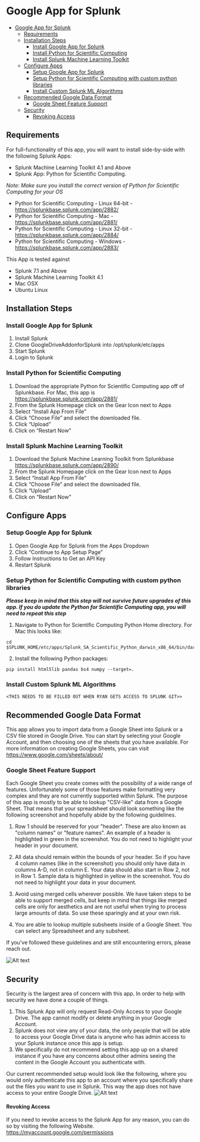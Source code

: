 
# Google App for Splunk

- [Google App for Splunk](#google-app-for-splunk)
  * [Requirements](#requirements)
  * [Installation Steps](#installation-steps)
    + [Install Google App for Splunk](#install-google-app-for-splunk)
    + [Install Python for Scientific Computing](#install-python-for-scientific-computing)
    + [Install Splunk Machine Learning Toolkit](#install-splunk-machine-learning-toolkit)
  * [Configure Apps](#configure-apps)
    + [Setup Google App for Splunk](#setup-google-app-for-splunk)
    + [Setup Python for Scientific Computing with custom python libraries](#setup-python-for-scientific-computing-with-custom-python-libraries)
    + [Install Custom Splunk ML Algorithms](#install-custom-splunk-ml-algorithms)
  * [Recommended Google Data Format](#recommended-google-data-format)
    + [Google Sheet Feature Support](#google-sheet-feature-support)
  * [Security](#security)
      - [Revoking Access](#revoking-access)




## Requirements

For full-functionality of this app, you will want to install side-by-side with the following Splunk Apps:

* Splunk Machine Learning Toolkit 4.1 and Above
* Splunk App: Python for Scientific Computing.

_Note: Make sure you install the correct version of Python for Scientific Computing for your OS_
* Python for Scientific Computing - Linux 64-bit - https://splunkbase.splunk.com/app/2882/
* Python for Scientific Computing - Mac - https://splunkbase.splunk.com/app/2881/
* Python for Scientific Computing - Linux 32-bit - https://splunkbase.splunk.com/app/2884/
* Python for Scientific Computing - Windows - https://splunkbase.splunk.com/app/2883/

This App is tested against

* Splunk 7.1 and Above
* Splunk Machine Learning Toolkit 4.1
* Mac OSX
* Ubuntu Linux

## Installation Steps

### Install Google App for Splunk
1. Install Splunk
2. Clone GoogleDriveAddonforSplunk into /opt/splunk/etc/apps
3. Start Splunk
4. Login to Splunk

### Install Python for Scientific Computing
1. Download the appropriate Python for Scientific Computing app off of Splunkbase. For Mac, this app is https://splunkbase.splunk.com/app/2881/
2. From the Splunk Homepage click on the Gear Icon next to Apps
3. Select “Install App From File”
4. Click “Choose File” and select the downloaded file. 
5. Click “Upload”
6. Click on “Restart Now”

### Install Splunk Machine Learning Toolkit
1. Download the Splunk Machine Learning Toolkit from Splunkbase https://splunkbase.splunk.com/app/2890/
2. From the Splunk Homepage click on the Gear Icon next to Apps
3. Select “Install App From File”
4. Click “Choose File” and select the downloaded file.
5. Click “Upload”
6. Click on “Restart Now”

## Configure Apps

### Setup Google App for Splunk
1. Open Google App for Splunk from the Apps Dropdown
2. Click “Continue to App Setup Page”
3. Follow Instructions to Get an API Key
4. Restart Splunk

### Setup Python for Scientific Computing with custom python libraries
**_Please keep in mind that this step will not survive future upgrades of this app. If you do update the Python for Scientific Computing app, you will need to repeat this step_**

1. Navigate to Python for Scientific Computing Python Home directory. For Mac this looks like:
```
cd $SPLUNK_HOME/etc/apps/Splunk_SA_Scientific_Python_darwin_x86_64/bin/darwin_x86_64/lib/python2.7
```

2. Install the following Python packages:

```
pip install html5lib pandas bs4 numpy --target=.

```

### Install Custom Splunk ML Algorithms

```<THIS NEEDS TO BE FILLED OUT WHEN RYAN GETS ACCESS TO SPLUNK GIT>>```
  
  

## Recommended Google Data Format

This app allows you to import data from a Google Sheet into Splunk or a CSV file stored in Google Drive. You can start by selecting your Google Account, and then choosing one of the sheets that you have available. For more information on creating Google Sheets, you can visit https://www.google.com/sheets/about/

### Google Sheet Feature Support
Each Google Sheet you create comes with the possibility of a wide range of features. Unfortunately some of those features make formatting very complex and they are not currently supported within Splunk. The purpose of this app is mostly to be able to lookup "CSV-like" data from a Google Sheet. That means that your spreadsheet should look something like the following screenshot and hopefully abide by the following guidelines.

1. Row 1 should be reserved for your "header". These are also known as "column names" or "feature names". An example of a header is highlighted in green in the screenshot. You do not need to highlight your header in your document. 

2. All data should remain within the bounds of your header. So if you have 4 column names (like in the screenshot) you should only have data in columns A-D, not in column E. Your data should also start in Row 2, not in Row 1. Sample data is highlighted in yellow in the screenshot. You do not need to highlight your data in your document. 

3. Avoid using merged cells wherever possible. We have taken steps to be able to support merged cells, but keep in mind that things like merged cells are only for aesthetics and are not useful when trying to process large amounts of data. So use these sparingly and at your own risk. 

4. You are  able to lookup multiple subsheets inside of a Google Sheet. You can select any Spreadsheet and any subsheet. 

If you've followed these guidelines and are still encountering errors, please reach out. 

![Alt text](/appserver/static/sheet_info.jpg?raw=true "Auth Option 1")

## Security

Security is the largest area of concern with this app. In order to help with security we have done a couple of things. 

1. This Splunk App will only request Read-Only Access to your Google Drive. The app cannot modify or delete anything in your Google Account.  
2. Splunk does not view any of your data, the only people that will be able to access your Google Drive data is anyone who has admin access to your Splunk instance once this app is setup. 
3. We specifically do not recommend setting this app up on a shared instance if you have any concerns about other admins seeing the content in the Google Account you authenticate with. 

Our current recommended setup would look like the following, where you would only authenticate this app to an account where you specifically share out the files you want to use in Splunk. This way the app does not have access to your entire Google Drive. 
![Alt text](/appserver/static/auth1.jpg?raw=true "Auth Option 1")

#### Revoking Access
If you need to revoke access to the Splunk App for any reason, you can do so by visiting the following Website. https://myaccount.google.com/permissions



